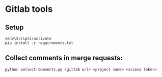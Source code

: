 # Gitlab tools


## Setup

    venv\Scripts\activate
    pip install -r requirements.txt


## Collect comments in merge requests:

    python collect-comments.py <gitlab url> <project name> <access token>